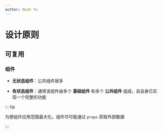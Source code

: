 ```yaml
---
author: Noah Yu
---
```


# 设计原则

## 可复用

### 组件

- **无状态组件**：公共组件居多

- **有状态组件**：通常该组件由多个 **基础组件** 和多个 **公共组件** 组成，且自身已实现一个完整的功能

::: tip

为使组件应用范围最大化，组件尽可能通过 `props` 获取外部数据

:::
